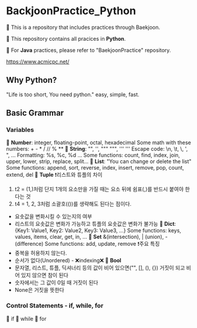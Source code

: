 # BackjoonPractice_Python

📌 This is a repository that includes practices through Baekjoon.

📌 This repository contains all pracices in **Python**.

📌 For **Java** practices, please refer to "BaekjoonPractice" repository.

https://www.acmicpc.net/

## Why Python?
"Life is too short, You need python."
easy, simple, fast.

## Basic Grammar

### Variables

📌 **Number**: integer, floating-point, octal, hexadecimal
Some math with these numbers: + - * / // % **
📌 **String**: "", '', """ """, ''' '''
Escape code: \n, \t, \\, \', \", ...
Formatting: %s, %c, %d ...
Some functions: count, find, index, join, upper, lower, strip, replace, split...
📌 **List**: "You can change or delete the list"
Some functions: append, sort, reverse, index, insert, remove, pop, count, extend, del
📌 **Tuple**
❗️리스트와 튜플의 차이
1. t2 = (1,)처럼 단지 1개의 요소만을 가질 때는 요소 뒤에 쉼표(,)를 반드시 붙여야 한다는 것
2. t4 = 1, 2, 3처럼 소괄호(())를 생략해도 된다는 점이다.
- 요솟값을 변화시킬 수 있는지의 여부
- 리스트의 요솟값은 변화가 가능하고 튜플의 요솟값은 변화가 불가능
📌 **Dict**: {Key1: Value1, Key2: Value2, Key3: Value3, ...}
Some functions: keys, values, items, clear, get, in, ...
📌 **Set**
&(intersection), | (union), - (difference)
Some functions: add, update, remove
❗️주요 특징
- 중복을 허용하지 않는다.
- 순서가 없다(Unordered) - ❌indexing❌
📌 **Bool**
- 문자열, 리스트, 튜플, 딕셔너리 등의 값이 비어 있으면("", [], (), {}) 거짓이 되고 비어 있지 않으면 참이 된다
- 숫자에서는 그 값이 0일 때 거짓이 된다
- None은 거짓을 뜻한다

### Control Statements - if, while, for

📌 if
📌 while
📌 for
